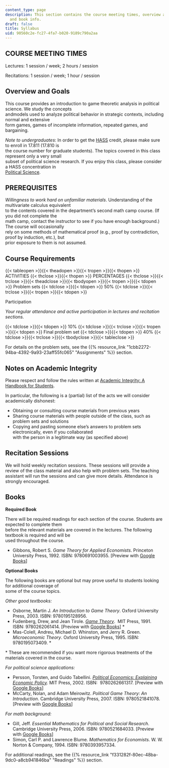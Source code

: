 ```yaml
---
content_type: page
description: This section contains the course meeting times, overview and goals, requirements,
  and book info.
draft: false
title: Syllabus
uid: 90560c2e-fc27-4fa7-b020-9189c790a2aa
---
```

## COURSE MEETING TIMES

Lectures: 1 session / week; 2 hours / session

Recitations: 1 session / week; 1 hour / session

## Overview and Goals

This course provides an introduction to game theoretic analysis in political science. We study the concepts                       
andmodels used to analyze political behavior in strategic contexts, including normal and extensive                       
form games, games of incomplete information, repeated games, and bargaining.

*Note to undergraduates*: In order to get the [HASS](https://registrar.mit.edu/registration-academics/academic-requirements/hass-requirement) credit, please make sure to enroll in 17.811 (17.810 is                      
the course number for graduate students). The topics covered in this class represent only a very small                      
subset of political science research. If you enjoy this class, please consider a HASS concentration in                      
[Political Science](https://polisci.mit.edu/).

## PREREQUISITES

*Willingness to work hard on unfamiliar materials*. Understanding of the multivariate calculus equivalent                     
to the contents covered in the department’s second math camp course. (If you did not complete the                     
math camp, contact the instructor to see if you have enough background.) The course will occasionally                     
rely on some methods of mathematical proof (e.g., proof by contradiction, proof by induction, etc.), but                     
prior exposure to them is not assumed.

## Course Requirements

{{< tableopen >}}{{< theadopen >}}{{< tropen >}}{{< thopen >}}
ACTIVITIES
{{< thclose >}}{{< thopen >}}
PERCENTAGES
{{< thclose >}}{{< trclose >}}{{< theadclose >}}{{< tbodyopen >}}{{< tropen >}}{{< tdopen >}}
Problem sets
{{< tdclose >}}{{< tdopen >}}
50%
{{< tdclose >}}{{< trclose >}}{{< tropen >}}{{< tdopen >}}

Participation

*Your regular attendance and active participation in lectures and recitation sections.*

{{< tdclose >}}{{< tdopen >}}
10%
{{< tdclose >}}{{< trclose >}}{{< tropen >}}{{< tdopen >}}
Final problem set
{{< tdclose >}}{{< tdopen >}}
40%
{{< tdclose >}}{{< trclose >}}{{< tbodyclose >}}{{< tableclose >}}

For details on the problem sets, see the {{% resource_link "1cbb2272-94ba-4392-9a93-23aff55fc065" "Assignments" %}} section.

## Notes on Academic Integrity

Please respect and follow the rules written at [Academic Integrity: A Handbook for Students](http://integrity.mit.edu/). 

In particular, the following is a (partial) list of the acts we will consider academically dishonest:

- Obtaining or consulting course materials from previous years
- Sharing course materials with people outside of the class, such as problem sets and solutions
- Copying and pasting someone else’s answers to problem sets electronically, even if you collaborated              
    with the person in a legitimate way (as specified above)

## Recitation Sessions

We will hold weekly recitation sessions. These sessions will provide a review of the class material and also help with problem sets. The teaching assistant will run the sessions and can give more details. Attendance is strongly encouraged.

## Books

**Required Book**

There will be required readings for each section of the course. Students are expected to complete them             
before the relevant materials are covered in the lectures. The following textbook is required and will be             
used throughout the course.

- Gibbons, Robert S. *Game Theory for Applied Economists*. Princeton University Press, 1992. ISBN: ‎9780691003955. \[Preview with [Google Books](https://www.google.com/books/edition/Game_Theory_for_Applied_Economists/8ygxf2WunAIC?hl=en&gbpv=1)\]

**Optional Books**

The following books are optional but may prove useful to students looking for additional coverage of            
some of the course topics. 

*Other good textbooks:*

- Osborne, Martin J. *An Introduction to Game Theory*. Oxford University Press, 2003. ISBN: ‎9780195128956.
- Fudenberg, Drew, and Jean Tirole. [*Game Theory*](https://mitpress.mit.edu/books/game-theory).  MIT Press, 1991. ISBN: ‎9780262061414. \[Preview with [Google Books](https://www.google.com/books/edition/Game_Theory/3KnuDwAAQBAJ?hl=en&gbpv=1)\] \*
- Mas-Colell, Andreu, Michael D. Whinston, and Jerry R. Green. *Microeconomic Theory*. Oxford University Press, 1995. ISBN: ‎9780195073409. \*

\* These are recommended if you want more rigorous treatments of the materials covered in the course.

*For political science applications:*

- Persson, Torsten, and Guido Tabellini. [*Political Economics: Explaining Economic Policy*](https://mitpress.mit.edu/books/political-economics)*.* MIT Press, 2002. ISBN: ‎ 9780262661317. \[Preview with [Google Books](https://www.google.com/books/edition/Political_Economics/XC4MEAAAQBAJ?hl=en&gbpv=1)\]
- McCarty, Nolan, and Adam Meirowitz. *Political Game Theory: An Introduction*. Cambridge University Press, 2007. ISBN: ‎9780521841078. \[Preview with [Google Books](https://www.google.com/books/edition/Political_Game_Theory/cNJlCdf-zKcC?hl=en&gbpv=1)\]

*For math background:*

- Gill, Jeff. *Essential Mathematics for Political and Social Research*. Cambridge University Press, 2006. ISBN: ‎9780521684033. \[Preview with [Google Books](https://www.google.com/books/edition/Essential_Mathematics_for_Political_and/UNPcTxQHd7YC?hl=en&gbpv=1)\]
- Simon, Carl P. and Lawrence Blume. *Mathematics for Economists*. W. W. Norton & Company, 1994. ISBN: ‎9780393957334.

For additional readings, see the {{% resource_link "f331282f-80ec-48ba-9dc0-a8cb941846ba" "Readings" %}} section.